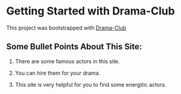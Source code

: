# Getting Started with Drama-Club

This project was bootstrapped with [Drama-Club ](https://suspicious-kilby-c7c558.netlify.app/)

## Some Bullet Points About This Site:

1. There are some famous actors in this site.

2. You can hire them for your drama.

3. This site is very helpful for you to find some energitic actors.
